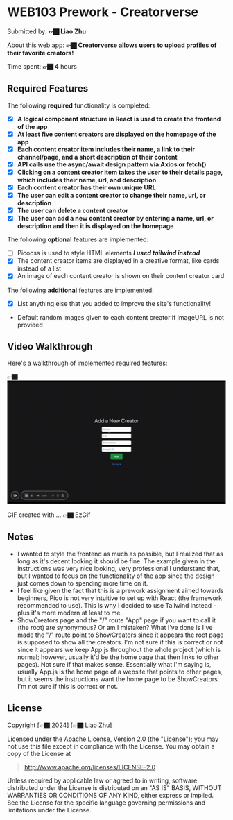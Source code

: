 # WEB103 Prework - Creatorverse

Submitted by: **👉🏿 Liao Zhu**

About this web app: **👉🏿 Creatorverse allows users to upload profiles of their favorite creators!**

Time spent: **👉🏿 4** hours

## Required Features

The following **required** functionality is completed:

<!-- 👉🏿👉🏿👉🏿 Make sure to check off completed functionality below -->
- [X] **A logical component structure in React is used to create the frontend of the app**
- [X] **At least five content creators are displayed on the homepage of the app**
- [X] **Each content creator item includes their name, a link to their channel/page, and a short description of their content**
- [X] **API calls use the async/await design pattern via Axios or fetch()**
- [X] **Clicking on a content creator item takes the user to their details page, which includes their name, url, and description**
- [X] **Each content creator has their own unique URL**
- [X] **The user can edit a content creator to change their name, url, or description**
- [X] **The user can delete a content creator**
- [X] **The user can add a new content creator by entering a name, url, or description and then it is displayed on the homepage**

The following **optional** features are implemented:

- [ ] Picocss is used to style HTML elements ***I used tailwind instead***
- [X] The content creator items are displayed in a creative format, like cards instead of a list
- [X] An image of each content creator is shown on their content creator card

The following **additional** features are implemented:

* [X] List anything else that you added to improve the site's functionality!
- Default random images given to each content creator if imageURL is not provided

## Video Walkthrough

Here's a walkthrough of implemented required features:

👉🏿<img src='./liaozhu_walkthrough.gif' title='Video Walkthrough' width='' alt='Video Walkthrough' />

<!-- Replace this with whatever GIF tool you used! -->
GIF created with ...  👉🏿 EzGif
<!-- Recommended tools:
[Kap](https://getkap.co/) for macOS
[ScreenToGif](https://www.screentogif.com/) for Windows
[peek](https://github.com/phw/peek) for Linux. -->

## Notes

- I wanted to style the frontend as much as possible, but I realized that as long as it's decent looking it should be fine. The example given in the instructions was very nice looking, very professional I understand that, but I wanted to focus on the functionality of the app since the design just comes down to spending more time on it.
- I feel like given the fact that this is a prework assignment aimed towards beginners, Pico is not very intuitive to set up with React (the framework recommended to use). This is why I decided to use Tailwind instead - plus it's more modern at least to me.
- ShowCreators page and the "/" route "App" page if you want to call it (the root) are synonymous? Or am I mistaken? What I've done is I've made the "/" route point to ShowCreators since it appears the root page is supposed to show all the creators. I'm not sure if this is correct or not since it appears we keep App.js throughout the whole project (which is normal; however, usually it'd be the home page that then links to other pages). Not sure if that makes sense. Essentially what I'm saying is, usually App.js is the home page of a website that points to other pages, but it seems the instructions want the home page to be ShowCreators. I'm not sure if this is correct or not.

## License

Copyright [👉🏿 2024] [👉🏿 Liao Zhu]

Licensed under the Apache License, Version 2.0 (the "License"); you may not use this file except in compliance with the License. You may obtain a copy of the License at

> http://www.apache.org/licenses/LICENSE-2.0

Unless required by applicable law or agreed to in writing, software distributed under the License is distributed on an "AS IS" BASIS, WITHOUT WARRANTIES OR CONDITIONS OF ANY KIND, either express or implied. See the License for the specific language governing permissions and limitations under the License.